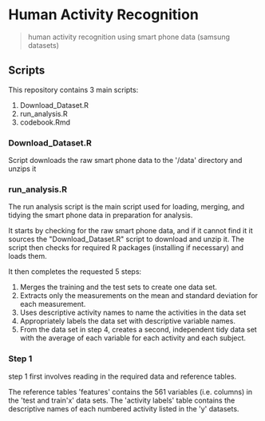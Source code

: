 # Human Activity Recognition
> human activity recognition using smart phone data (samsung datasets)

## Scripts
This repository contains 3 main scripts:  
1. Download_Dataset.R  
2. run_analysis.R  
3. codebook.Rmd  

### Download_Dataset.R
Script downloads the raw smart phone data to the '/data' directory and unzips it

### run_analysis.R
The run analysis script is the main script used for loading, merging, and tidying
the smart phone data in preparation for analysis.

It starts by checking for the raw smart phone data, and if it cannot find it
it sources the "Download_Dataset.R" script to download and unzip it. 
The script then checks for required R packages (installing if necessary) and loads them.

It then completes the requested 5 steps:  
1. Merges the training and the test sets to create one data set.  
2. Extracts only the measurements on the mean and standard deviation for each measurement.  
3. Uses descriptive activity names to name the activities in the data set  
4. Appropriately labels the data set with descriptive variable names.  
5. From the data set in step 4, creates a second, independent tidy data set with the average of each variable for each activity and each subject.

### Step 1
step 1 first involves reading in the required data and reference tables.

The reference tables 'features' contains the 561 variables (i.e. columns) in the 'test and train'x' data sets.
The 'activity labels' table contains the descriptive names of each numbered activity listed in the 'y' datasets.


